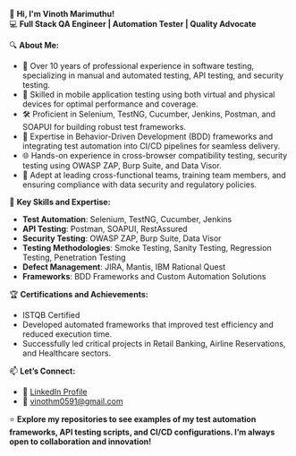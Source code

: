 👋 **Hi, I'm Vinoth Marimuthu!**  
💻 **Full Stack QA Engineer | Automation Tester | Quality Advocate**  

🔍 **About Me:**  
- 🎯 Over 10 years of professional experience in software testing, specializing in manual and automated testing, API testing, and security testing.  
- 📱 Skilled in mobile application testing using both virtual and physical devices for optimal performance and coverage.  
- 🛠️ Proficient in Selenium, TestNG, Cucumber, Jenkins, Postman, and SOAPUI for building robust test frameworks.  
- 🧪 Expertise in Behavior-Driven Development (BDD) frameworks and integrating test automation into CI/CD pipelines for seamless delivery.  
- 🌐 Hands-on experience in cross-browser compatibility testing, security testing using OWASP ZAP, Burp Suite, and Data Visor.  
- 👥 Adept at leading cross-functional teams, training team members, and ensuring compliance with data security and regulatory policies.

📂 **Key Skills and Expertise:**  
- **Test Automation**: Selenium, TestNG, Cucumber, Jenkins  
- **API Testing**: Postman, SOAPUI, RestAssured  
- **Security Testing**: OWASP ZAP, Burp Suite, Data Visor  
- **Testing Methodologies**: Smoke Testing, Sanity Testing, Regression Testing, Penetration Testing  
- **Defect Management**: JIRA, Mantis, IBM Rational Quest  
- **Frameworks**: BDD Frameworks and Custom Automation Solutions  

🏆 **Certifications and Achievements:**  
- ISTQB Certified  
- Developed automated frameworks that improved test efficiency and reduced execution time.  
- Successfully led critical projects in Retail Banking, Airline Reservations, and Healthcare sectors.

📫 **Let’s Connect:**  
- 🔗 [LinkedIn Profile](https://www.linkedin.com/in/vinoth-marimuthu-qa-engineer/)  
- 📧 vinothm0591@gmail.com  

⭐ **Explore my repositories to see examples of my test automation frameworks, API testing scripts, and CI/CD configurations. I’m always open to collaboration and innovation!**
